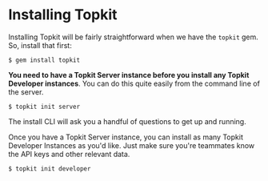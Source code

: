 Installing Topkit
==========

Installing Topkit will be fairly straightforward when we have the `topkit` gem.
So, install that first:

```text
$ gem install topkit
```

**You need to have a Topkit Server instance before you install any Topkit
Developer instances**. You can do this quite easily from the command line of
the server.

```text
$ topkit init server
```

The install CLI will ask you a handful of questions to get up and running.

Once you have a Topkit Server instance, you can install as many Topkit
Developer Instances as you'd like. Just make sure you're teammates know the API
keys and other relevant data.

```text
$ topkit init developer
```
